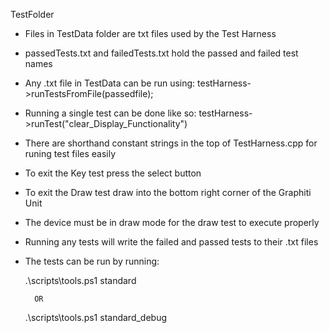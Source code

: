 TestFolder
- Files in TestData folder are txt files used by the Test Harness
- passedTests.txt and failedTests.txt hold the passed and failed test names
- Any .txt file in TestData can be run using:
    testHarness->runTestsFromFile(passedfile);
- Running a single test can be done like so:
    testHarness->runTest("clear_Display_Functionality")
- There are shorthand constant strings in the top of TestHarness.cpp for runing test files easily

- To exit the Key test press the select button
- To exit the Draw test draw into the bottom right corner of the Graphiti Unit
- The device must be in draw mode for the draw test to execute properly

- Running any tests will write the failed and passed tests to their .txt files

- The tests can be run by running:

    .\scripts\tools.ps1 standard  

        OR

    .\scripts\tools.ps1 standard_debug

